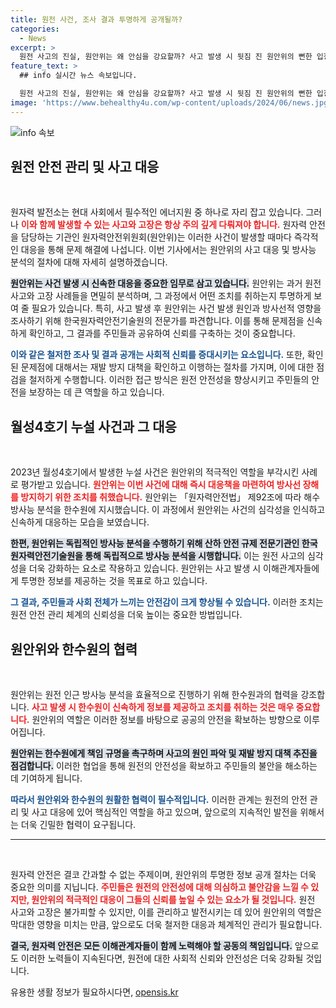 ```yaml
---
title: 원전 사건, 조사 결과 투명하게 공개될까?
categories:
  - News
excerpt: >
  원전 사고의 진실, 원안위는 왜 안심을 강요할까? 사고 발생 시 뒷짐 진 원안위의 뻔한 입장과 실체를 파헤쳐봅니다. 불안한 원전 지역 주민들의 목소리를 담은 이 기사를 클릭하세요!
feature_text: >
  ## info 실시간 뉴스 속보입니다.

  원전 사고의 진실, 원안위는 왜 안심을 강요할까? 사고 발생 시 뒷짐 진 원안위의 뻔한 입장과 실체를 파헤쳐봅니다. 불안한 원전 지역 주민들의 목소리를 담은 이 기사를 클릭하세요!
image: 'https://www.behealthy4u.com/wp-content/uploads/2024/06/news.jpg'
---
```


<p><img src="https://www.behealthy4u.com/wp-content/uploads/2024/06/news.jpg" alt="info 속보" /></p>

<h2 data-ke-size="size26">원전 안전 관리 및 사고 대응</h2>

<p data-ke-size="size16">&nbsp;</p>

<p>원자력 발전소는 현대 사회에서 필수적인 에너지원 중 하나로 자리 잡고 있습니다. 그러나 <b><span style="color: #ee2323;">이와 함께 발생할 수 있는 사고와 고장은 항상 주의 깊게 다뤄져야 합니다.</span></b> 원자력 안전을 담당하는 기관인 원자력안전위원회(원안위)는 이러한 사건이 발생할 때마다 즉각적인 대응을 통해 문제 해결에 나섭니다. 이번 기사에서는 원안위의 사고 대응 및 방사능 분석의 절차에 대해 자세히 설명하겠습니다.</p>

<p><b><span style="background-color: #21538527;">원안위는 사건 발생 시 신속한 대응을 중요한 임무로 삼고 있습니다.</span></b> 원안위는 과거 원전 사고와 고장 사례들을 면밀히 분석하며, 그 과정에서 어떤 조치를 취하는지 투명하게 보여 줄 필요가 있습니다. 특히, 사고 발생 후 원안위는 사건 발생 원인과 방사선적 영향을 조사하기 위해 한국원자력안전기술원의 전문가를 파견합니다. 이를 통해 문제점을 신속하게 확인하고, 그 결과를 주민들과 공유하여 신뢰를 구축하는 것이 중요합니다.</p>

<p><b><span style="color: #1a5490;">이와 같은 철저한 조사 및 결과 공개는 사회적 신뢰를 증대시키는 요소입니다.</span></b> 또한, 확인된 문제점에 대해서는 재발 방지 대책을 확인하고 이행하는 절차를 가지며, 이에 대한 점검을 철저하게 수행합니다. 이러한 접근 방식은 원전 안전성을 향상시키고 주민들의 안전을 보장하는 데 큰 역할을 하고 있습니다.</p>

<h2 data-ke-size="size26">월성4호기 누설 사건과 그 대응</h2>

<p data-ke-size="size16">&nbsp;</p>

<p>2023년 월성4호기에서 발생한 누설 사건은 원안위의 적극적인 역할을 부각시킨 사례로 평가받고 있습니다. <b><span style="color: #ee2323;">원안위는 이번 사건에 대해 즉시 대응책을 마련하여 방사선 장해를 방지하기 위한 조치를 취했습니다.</span></b> 원안위는 「원자력안전법」 제92조에 따라 해수 방사능 분석을 한수원에 지시했습니다. 이 과정에서 원안위는 사건의 심각성을 인식하고 신속하게 대응하는 모습을 보였습니다.</p>

<p><b><span style="background-color: #21538527;">한편, 원안위는 독립적인 방사능 분석을 수행하기 위해 산하 안전 규제 전문기관인 한국원자력안전기술원을 통해 독립적으로 방사능 분석을 시행합니다.</span></b> 이는 원전 사고의 심각성을 더욱 강화하는 요소로 작용하고 있습니다. 원안위는 사고 발생 시 이해관계자들에게 투명한 정보를 제공하는 것을 목표로 하고 있습니다.</p>

<p><b><span style="color: #1a5490;">그 결과, 주민들과 사회 전체가 느끼는 안전감이 크게 향상될 수 있습니다.</span></b> 이러한 조치는 원전 안전 관리 체계의 신뢰성을 더욱 높이는 중요한 방법입니다.</p>

<h2 data-ke-size="size26">원안위와 한수원의 협력</h2>

<p data-ke-size="size16">&nbsp;</p>

<p>원안위는 원전 인근 방사능 분석을 효율적으로 진행하기 위해 한수원과의 협력을 강조합니다. <b><span style="color: #ee2323;">사고 발생 시 한수원이 신속하게 정보를 제공하고 조치를 취하는 것은 매우 중요합니다.</span></b> 원안위의 역할은 이러한 정보를 바탕으로 공공의 안전을 확보하는 방향으로 이루어집니다. </p>

<p><b><span style="background-color: #21538527;">원안위는 한수원에게 책임 규명을 촉구하며 사고의 원인 파악 및 재발 방지 대책 추진을 점검합니다.</span></b> 이러한 협업을 통해 원전의 안전성을 확보하고 주민들의 불안을 해소하는 데 기여하게 됩니다.</p>

<p><b><span style="color: #1a5490;">따라서 원안위와 한수원의 원활한 협력이 필수적입니다.</span></b> 이러한 관계는 원전의 안전 관리 및 사고 대응에 있어 핵심적인 역할을 하고 있으며, 앞으로의 지속적인 발전을 위해서는 더욱 긴밀한 협력이 요구됩니다.</p>

<hr>

<p data-ke-size="size16">&nbsp;</p>

<p>원자력 안전은 결코 간과할 수 없는 주제이며, 원안위의 투명한 정보 공개 절차는 더욱 중요한 의미를 지닙니다. <b><span style="color: #ee2323;">주민들은 원전의 안전성에 대해 의심하고 불안감을 느낄 수 있지만, 원안위의 적극적인 대응이 그들의 신뢰를 높일 수 있는 요소가 될 것입니다.</span></b> 원전 사고와 고장은 불가피할 수 있지만, 이를 관리하고 발전시키는 데 있어 원안위의 역할은 막대한 영향을 미치는 만큼, 앞으로도 더욱 철저한 대응과 체계적인 관리가 필요합니다. </p>

<p><b><span style="background-color: #21538527;">결국, 원자력 안전은 모든 이해관계자들이 함께 노력해야 할 공동의 책임입니다.</span></b> 앞으로도 이러한 노력들이 지속된다면, 원전에 대한 사회적 신뢰와 안전성은 더욱 강화될 것입니다.</p>
유용한 생활 정보가 필요하시다면, <a href="https://opensis.kr" rel="dofollow">opensis.kr</a>


